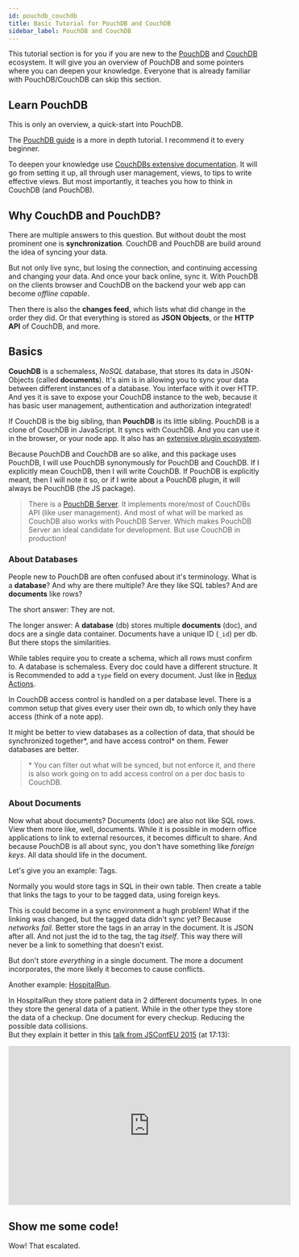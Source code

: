 ```yaml
---
id: pouchdb_couchdb
title: Basic Tutorial for PouchDB and CouchDB
sidebar_label: PouchDB and CouchDB
---
```


This tutorial section is for you if you are new to the [PouchDB](https://pouchdb.com/) and [CouchDB](https://couchdb.apache.org/) ecosystem. It will give you an overview of PouchDB and some pointers where you can deepen your knowledge. Everyone that is already familiar with PouchDB/CouchDB can skip this section.

## Learn PouchDB

This is only an overview, a quick-start into PouchDB.

The [PouchDB guide](https://pouchdb.com/guides/) is a more in depth tutorial. I recommend it to every beginner.

To deepen your knowledge use [CouchDBs extensive documentation](https://docs.couchdb.org/en/stable/). It will go from setting it up, all through user management, views, to tips to write effective views. But most importantly, it teaches you how to think in CouchDB (and PouchDB).

## Why CouchDB and PouchDB?

There are multiple answers to this question. But without doubt the most prominent one is **synchronization**. CouchDB and PouchDB are build around the idea of syncing your data.

But not only live sync, but losing the connection, and continuing accessing and changing your data. And once your back online, sync it. With PouchDB on the clients browser and CouchDB on the backend your web app can become _offline capable_.

Then there is also the **changes feed**, which lists what did change in the order they did. Or that everything is stored as **JSON Objects**, or the **HTTP API** of CouchDB, and more.

## Basics

**CouchDB** is a schemaless, _NoSQL_ database, that stores its data in JSON-Objects (called **documents**). It's aim is in allowing you to sync your data between different instances of a database. You interface with it over HTTP. And yes it is save to expose your CouchDB instance to the web, because it has basic user management, authentication and authorization integrated!

If CouchDB is the big sibling, than **PouchDB** is its little sibling. PouchDB is a clone of CouchDB in JavaScript. It syncs with CouchDB. And you can use it in the browser, or your node app. It also has an [extensive plugin ecosystem](https://pouchdb.com/external.html).

Because PouchDB and CouchDB are so alike, and this package uses PouchDB, I will use PouchDB synonymously for PouchDB and CouchDB. If I explicitly mean CouchDB, then I will write CouchDB. If PouchDB is explicitly meant, then I will note it so, or if I write about a PouchDB plugin, it will always be PouchDB (the JS package).

> There is a [PouchDB Server](https://github.com/pouchdb/pouchdb-server). It implements more/most of CouchDBs API (like user management). And most of what will be marked as CouchDB also works with PouchDB Server. Which makes PouchDB Server an ideal candidate for development. But use CouchDB in production!

### About Databases

People new to PouchDB are often confused about it's terminology. What is a **database**? And why are there multiple? Are they like SQL tables? And are **documents** like rows?

The short answer: They are not.

The longer answer: A **database** (db) stores multiple **documents** (doc), and docs are a single data container. Documents have a unique ID (`_id`) per db. But there stops the similarities.

While tables require you to create a schema, which all rows must confirm to. A database is schemaless. Every doc could have a different structure. It is Recommended to add a `type` field on every document. Just like in [Redux Actions](https://redux.js.org/basics/actions).

In CouchDB access control is handled on a per database level. There is a common setup that gives every user their own db, to which only they have access (think of a note app).

It might be better to view databases as a collection of data, that should be synchronized together\*, and have access control\* on them. Fewer databases are better.

> \* You can filter out what will be synced, but not enforce it, and there is also work going on to add access control on a per doc basis to CouchDB.

### About Documents

Now what about documents? Documents (doc) are also not like SQL rows. View them more like, well, documents. While it is possible in modern office applications to link to external resources, it becomes difficult to share. And because PouchDB is all about sync, you don't have something like _foreign keys_. All data should life in the document.

Let's give you an example: Tags.

Normally you would store tags in SQL in their own table. Then create a table that links the tags to your to be tagged data, using foreign keys.

This is could become in a sync environment a hugh problem! What if the linking was changed, but the tagged data didn't sync yet? Because _networks fail_. Better store the tags in an array in the document. It is JSON after all. And not just the id to the tag, the tag _itself_. This way there will never be a link to something that doesn't exist.

But don't store _everything_ in a single document. The more a document incorporates, the more likely it becomes to cause conflicts.

Another example: [HospitalRun](https://hospitalrun.io/).

In HospitalRun they store patient data in 2 different documents types. In one they store the general data of a patient. While in the other type they store the data of a checkup. One document for every checkup. Reducing the possible data collisions.<br/>But they explain it better in this [talk from JSConfEU 2015](https://2015.jsconf.eu/speakers/patricia-garcia-good-tech-for-hard-places-fighting-ebola-with-javascript-offline-apps.html) (at 17:13):

<iframe width="560" height="315" src="https://www.youtube.com/embed/1sLjWlWvCsc?start=1033" frameborder="0" allow="accelerometer; autoplay; encrypted-media; gyroscope; picture-in-picture" allowfullscreen></iframe>

## Show me some code!

Wow! That escalated.
